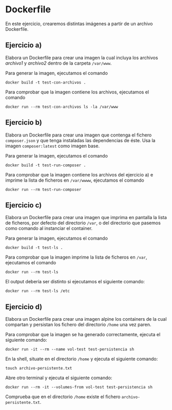 # Dockerfile
En este ejercicio, crearemos distintas imágenes a partir de un archivo Dockerfile.

## Ejercicio a)
Elabora un Dockerfile para crear una imagen la cual incluya los archivos _archivo1_ y _archivo2_ dentro de la carpeta `/var/www`.

Para generar la imagen, ejecutamos el comando

`docker build -t test-con-archivos .`

Para comprobar que la imagen contiene los archivos, ejecutamos el comando

```docker run --rm test-con-archivos ls -la /var/www```

## Ejercicio b)
Elabora un Dockerfile para crear una imagen que contenga el fichero `composer.json` y que tenga instaladas las dependencias de éste. Usa la imagen `composer:latest` como imagen base.

Para generar la imagen, ejecutamos el comando

`docker build -t test-run-composer .`

Para comprobar que la imagen contiene los archivos del ejercicio a) e imprime la lista de ficheros en `/var/wwww`, ejecutamos el comando

```docker run --rm test-run-composer```

## Ejercicio c)
Elabora un Dockerfile para crear una imagen que imprima en pantalla la lista de ficheros, por defecto del directorio `/var`, o del directorio que pasemos como comando al instanciar el container.

Para generar la imagen, ejecutamos el comando

`docker build -t test-ls .`

Para comprobar que la imagen imprime la lista de ficheros en `/var`, ejecutamos el comando

```docker run --rm test-ls```

El output debería ser distinto si ejecutamos el siguiente comando:

```docker run --rm test-ls /etc```

## Ejercicio d)
Elabora un Dockerfile para crear una imagen alpine los containers de la cual compartan y persistan los fichero del directorio `/home` una vez paren.

Para comprobar que la imagen se ha generado correctamente, ejecuta el siguiente comando:

```docker run -it --rm --name vol-test test-persistencia sh```

En la shell, situate en el directorio `/home` y ejecuta el siguiente comando:

```touch archivo-persistente.txt```

Abre otro terminal y ejecuta el siguiente comando:

```docker run --rm -it --volumes-from vol-test test-persistencia sh```

Comprueba que en el directorio `/home` existe el fichero `archivo-persistente.txt`.
